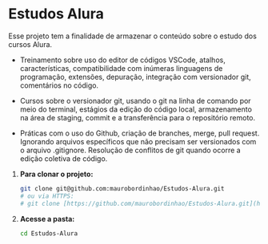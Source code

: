 
# Estudos Alura

Esse projeto tem a finalidade de armazenar o conteúdo sobre o estudo dos cursos Alura.

- Treinamento sobre uso do editor de códigos VSCode, atalhos, características, compatibilidade com inúmeras linguagens de programação, extensões, depuração, integração com versionador git, comentários no código.

- Cursos sobre o versionador git, usando o git na linha de comando por meio do terminal, estágios da edição do código local, armazenamento na área de staging, commit e a transferência para o repositório remoto.

- Práticas com o uso do Github, criação de branches, merge, pull request. Ignorando arquivos específicos que não precisam ser versionados com o arquivo .gitignore.
Resolução de conflitos de git quando ocorre a edição coletiva de código.

1.  **Para clonar o projeto:**
    ```bash
    git clone git@github.com:maurobordinhao/Estudos-Alura.git
    # ou via HTTPS:
    # git clone [https://github.com/maurobordinhao/Estudos-Alura.git](https://github.com/maurobordinhao/Estudos-Alura.git)
    ```
2.  **Acesse a pasta:**
    ```bash
    cd Estudos-Alura
    ```


